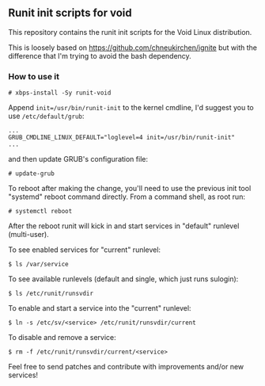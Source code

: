 ## Runit init scripts for void

This repository contains the runit init scripts for the Void Linux distribution.

This is loosely based on https://github.com/chneukirchen/ignite but with the
difference that I'm trying to avoid the bash dependency.

### How to use it

    # xbps-install -Sy runit-void
    
Append `init=/usr/bin/runit-init` to the kernel cmdline, I'd suggest you to use `/etc/default/grub`:

    ...
    GRUB_CMDLINE_LINUX_DEFAULT="loglevel=4 init=/usr/bin/runit-init"
    ...
    
and then update GRUB's configuration file:

    # update-grub

To reboot after making the change, you'll need to use the previous init tool "systemd" 
reboot command directly.  From a command shell, as root run:

    # systemctl reboot

After the reboot runit will kick in and start services in "default" runlevel (multi-user).

To see enabled services for "current" runlevel:

    $ ls /var/service

To see available runlevels (default and single, which just runs sulogin):

    $ ls /etc/runit/runsvdir

To enable and start a service into the "current" runlevel:

    $ ln -s /etc/sv/<service> /etc/runit/runsvdir/current

To disable and remove a service:

    $ rm -f /etc/runit/runsvdir/current/<service>

Feel free to send patches and contribute with improvements and/or new services!
